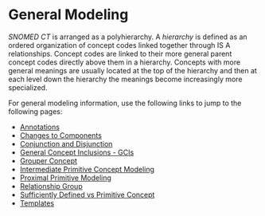 # General Modeling

_SNOMED CT_ is arranged as a polyhierarchy. A _hierarchy_ is defined as an ordered organization of concept codes linked together through IS A relationships. Concept codes are linked to their more general parent concept codes directly above them in a hierarchy. Concepts with more general meanings are usually located at the top of the hierarchy and then at each level down the hierarchy the meanings become increasingly more specialized.

For general modeling information, use the following links to jump to the following pages:

* [Annotations](annotations.md)
* [Changes to Components](changes-to-components.md)
* [Conjunction and Disjunction](conjunction-and-disjunction.md)
* [General Concept Inclusions - GCIs](general-concept-inclusions-gcis.md)
* [Grouper Concept](grouper-concept.md)
* [Intermediate Primitive Concept Modeling](grouper-concept.md)
* [Proximal Primitive Modeling](proximal-primitive-modeling.md)
* [Relationship Group](relationship-group.md)
* [Sufficiently Defined vs Primitive Concept](sufficiently-defined-vs-primitive-concept.md)
* [Templates](templates.md)

